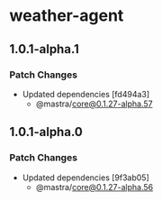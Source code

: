 # weather-agent

## 1.0.1-alpha.1

### Patch Changes

- Updated dependencies [fd494a3]
  - @mastra/core@0.1.27-alpha.57

## 1.0.1-alpha.0

### Patch Changes

- Updated dependencies [9f3ab05]
  - @mastra/core@0.1.27-alpha.56
